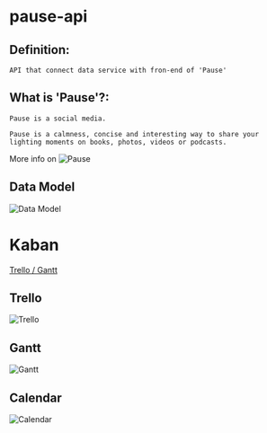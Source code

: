 # pause-api


## Definition:


    API that connect data service with fron-end of 'Pause' 


## What is 'Pause'?:

    Pause is a social media.

    Pause is a calmness, concise and interesting way to share your
    lighting moments on books, photos, videos or podcasts. 

More info on ![Pause](https://github.com/mediacloner/pause)



## Data Model


![Data Model](https://github.com/mediacloner/pause/blob/develop/DocSrc/dataModel.png)


# Kaban

[Trello / Gantt ](https://trello.com/b/sQLDfwlX)


## Trello
![Trello](https://github.com/mediacloner/pause/blob/develop/DocSrc/trello.png)

## Gantt

![Gantt](https://github.com/mediacloner/pause/blob/develop/DocSrc/gantt.png)


## Calendar

![Calendar](https://github.com/mediacloner/pause/blob/develop/DocSrc/calendar.png)